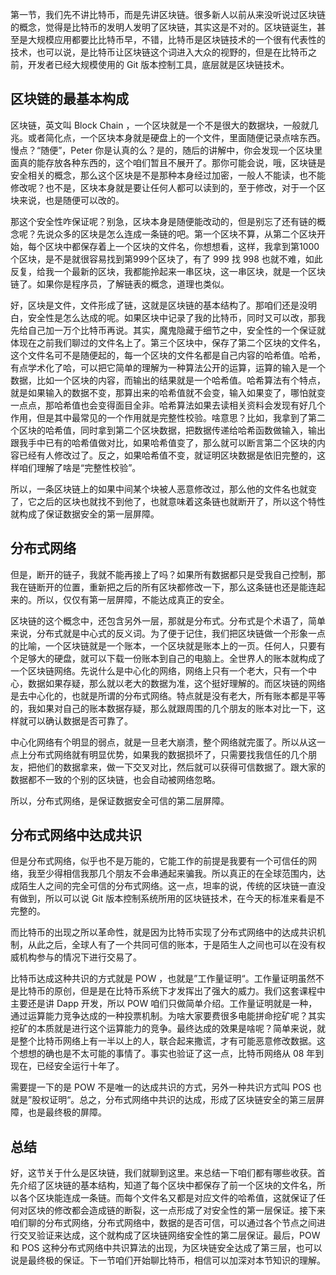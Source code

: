 第一节，我们先不讲比特币，而是先讲区块链。很多新人以前从来没听说过区块链的概念，觉得是比特币的发明人发明了区块链，其实这是不对的。区块链诞生，甚至是大规模应用都要比比特币早，不错，比特币是区块链技术的一个很有代表性的技术，也可以说，是比特币让区块链这个词进入大众的视野的，但是在比特币之前，开发者已经大规模使用的 Git 版本控制工具，底层就是区块链技术。

## 区块链的最基本构成

区块链，英文叫 Block Chain ，一个区块就是一个不是很大的数据块，一般就几兆。或者简化点，一个区块本身就是硬盘上的一个文件，里面随便记录点啥东西。慢点？“随便”，Peter 你是认真的么？是的，随后的讲解中，你会发现一个区块里面真的能存放各种东西的，这个咱们暂且不展开了。那你可能会说，哦，区块链是安全相关的概念，那么这个区块是不是那种本身经过加密，一般人不能读，也不能修改呢？也不是，区块本身就是要让任何人都可以读到的，至于修改，对于一个区块来说，也是随便可以改的。

那这个安全性咋保证呢？别急，区块本身是随便能改动的，但是别忘了还有链的概念呢？先说众多的区块是怎么连成一条链的吧。第一个区块不算，从第二个区块开始，每个区块中都保存着上一个区块的文件名，你想想看，这样，我拿到第1000个区块，是不是就很容易找到第999个区块了，有了 999 找 998 也就不难，如此反复，给我一个最新的区块，我都能拎起来一串区块，这一串区块，就是一个区块链了。如果你是程序员，了解链表的概念，道理也类似。

好，区块是文件，文件形成了链，这就是区块链的基本结构了。那咱们还是没明白，安全性是怎么达成的呢。如果区块中记录了我的比特币，同时又可以改，那我先给自己加一万个比特币再说。其实，魔鬼隐藏于细节之中，安全性的一个保证就体现在之前我们聊过的文件名上了。第三个区块中，保存了第二个区块的文件名，这个文件名可不是随便起的，每一个区块的文件名都是自己内容的哈希值。哈希，有点学术化了哈，可以把它简单的理解为一种算法公开的运算，运算的输入是一个数据，比如一个区块的内容，而输出的结果就是一个哈希值。哈希算法有个特点，就是如果输入的数据不变，那算出来的哈希值就不会变，输入如果变了，哪怕就变一点点，那哈希值也会变得面目全非。哈希算法如果去读相关资料会发现有好几个作用，但是其中最常见的一个作用就是完整性校验。啥意思？比如，我拿到了第二个区块的哈希值，同时拿到第二个区块数据，把数据传递给哈希函数做输入，输出跟我手中已有的哈希值做对比，如果哈希值变了，那么就可以断言第二个区块的内容已经有人修改过了。反之，如果哈希值不变，就证明区块数据是依旧完整的，这样咱们理解了啥是“完整性校验”。

所以，一条区块链上的如果中间某个块被人恶意修改过，那么他的文件名也就变了，它之后的区块也就找不到他了，也就意味着这条链也就断开了，所以这个特性就构成了保证数据安全的第一层屏障。

## 分布式网络

但是，断开的链子，我就不能再接上了吗？如果所有数据都只是受我自己控制，那我在链断开的位置，重新把之后的所有区块都修改一下，那么这条链也还是能连起来的。所以，仅仅有第一层屏障，不能达成真正的安全。

区块链的这个概念中，还包含另外一层，那就是分布式。分布式是个术语了，简单来说，分布式就是中心式的反义词。为了便于记住，我们把区块链做一个形象一点的比喻，一个区块链就是一个账本，一个区块就是账本上的一页。任何人，只要有个足够大的硬盘，就可以下载一份账本到自己的电脑上。全世界人的账本就构成了一个区块链网络。先说什么是中心化的网络，网络上只有一个老大，只有一个中心，数据如果存疑，那么就以老大的数据为准，这个挺好理解的。而区块链的网络是去中心化的，也就是所谓的分布式网络。特点就是没有老大，所有账本都是平等的，我如果对自己的账本数据存疑，那么就跟周围的几个朋友的账本对比一下，这样就可以确认数据是否可靠了。

中心化网络有个明显的弱点，就是一旦老大崩溃，整个网络就完蛋了。所以从这一点上分布式网络就有明显优势，如果我的数据损坏了，只需要找我信任的几个朋友，把他们的数据拿来，做一下交叉对比，然后就可以获得可信数据了。跟大家的数据都不一致的个别的区块链，也会自动被网络忽略。

所以，分布式网络，是保证数据安全可信的第二层屏障。

## 分布式网络中达成共识

但是分布式网络，似乎也不是万能的，它能工作的前提是我要有一个可信任的网络，我至少得相信我那几个朋友不会串通起来骗我。所以真正的在全球范围内，达成陌生人之间的完全可信的分布式网络。这一点，坦率的说，传统的区块链一直没有做到，所以可以说 Git 版本控制系统所用的区块链技术，在今天的标准来看是不完整的。

而比特币的出现之所以革命性，就是因为比特币实现了分布式网络中的达成共识机制，从此之后，全球人有了一个共同可信的账本，于是陌生人之间也可以在没有权威机构参与的情况下进行交易了。

比特币达成这种共识的方式就是 POW ，也就是”工作量证明“。工作量证明虽然不是比特币的原创，但是是在比特币系统下才发挥出了强大的威力。我们这套课程中主要还是讲 Dapp 开发，所以 POW 咱们只做简单介绍。工作量证明就是一种，通过运算能力竞争达成的一种投票机制。为啥大家要费很多电能拼命挖矿呢？其实挖矿的本质就是进行这个运算能力的竞争。最终达成的效果是啥呢？简单来说，就是整个比特币网络上有一半以上的人，联合起来撒谎，才有可能恶意修改数据。这个想想的确也是不太可能的事情了。事实也验证了这一点，比特币网络从 08 年到现在，已经安全运行十年了。

需要提一下的是 POW 不是唯一的达成共识的方式，另外一种共识方式叫 POS 也就是”股权证明“。总之，分布式网络中共识的达成，形成了区块链安全的第三层屏障，也是最终极的屏障。

## 总结

好，这节关于什么是区块链，我们就聊到这里。来总结一下咱们都有哪些收获。首先介绍了区块链的基本结构，知道了每个区块中都保存了前一个区块的文件名，所以各个区块能连成一条链。而每个文件名又都是对应文件的哈希值，这就保证了任何对区块的修改都会造成链的断裂，这一点形成了对安全性的第一层保证。接下来咱们聊的分布式网络，分布式网络中，数据的是否可信，可以通过各个节点之间进行交叉验证来达成，这个就构成了区块链网络安全性的第二层保证。最后，POW 和 POS 这种分布式网络中共识算法的出现，为区块链安全达成了第三层，也可以说是最终极的保证。下一节咱们开始聊比特币，相信可以加深对本节知识的理解。
